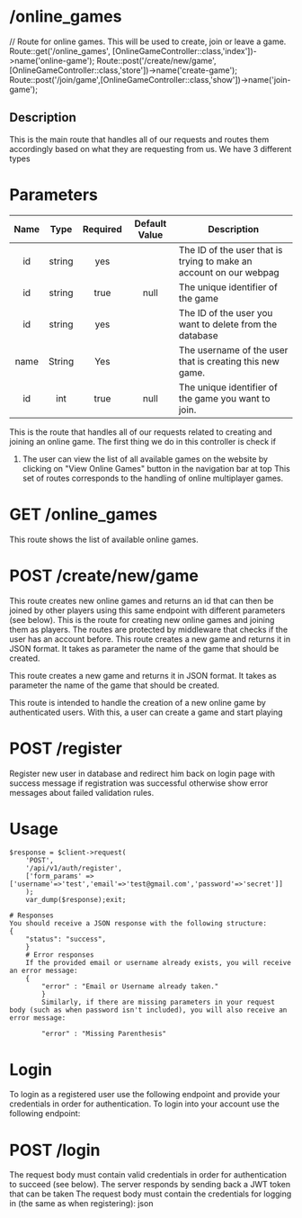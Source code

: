 # /online_games
// Route for online games. This will be used to create, join or leave a game.
Route::get('/online_games', [OnlineGameController::class,'index'])->name('online-game');
Route::post('/create/new/game',[OnlineGameController::class,'store'])->name('create-game');
Route::post('/join/game',[OnlineGameController::class,'show'])->name('join-game');

## Description
This is the main route that handles all of our requests and routes them accordingly based on what they are requesting from us. We have 3 different types

# Parameters
| Name | Type   | Required  | Default Value | Description
|:----:|:------:| :--------: |:-------------:| ------------
| id    | string | yes       |               |The ID of the user that is trying to make an account on our webpag
| id   | string | true       | null           | The unique identifier of the game
| id    | string | yes       |               | The ID of the user you want to delete from the database
| name     | String | Yes       |               | The username of the user that is creating this new game.
| id    | int    | true      | null         | The unique identifier of the game you want to join.


This is the route that handles all of our requests related to creating and joining an online game. The first thing we do in this controller is check if
1) The user can view the list of all available games on the website by clicking on "View Online Games" button in the navigation bar at top
This set of routes corresponds to the handling of online multiplayer games.
# GET /online_games
This route shows the list of available online games.
# POST /create/new/game
This route creates new online games and returns an id that can then be joined by other players using this same endpoint with different parameters (see below). This is the route for creating new online games and joining them as players. The routes are protected by middleware that checks if the user has an account before.
This route creates a new game and returns it in JSON format. It takes as parameter the name of the game that should be created.

This route creates a new game and returns it in JSON format. It takes as parameter the name of the game that should be created.

This route is intended to handle the creation of a new online game by authenticated users. With this, a user can create a game and start playing

# POST /register
Register new user in database and redirect him back on login page with success message if registration was successful otherwise show error messages about failed validation rules.


# Usage
```text
$response = $client->request(
    'POST',
    '/api/v1/auth/register',
    ['form_params' => ['username'=>'test','email'=>'test@gmail.com','password'=>'secret']]
    );
    var_dump($response);exit;
    
# Responses
You should receive a JSON response with the following structure:
{
    "status": "success",
    }
    # Error responses
    If the provided email or username already exists, you will receive an error message:
    {
        "error" : "Email or Username already taken."
        }
        Similarly, if there are missing parameters in your request body (such as when password isn't included), you will also receive an error message:
        
        "error" : "Missing Parenthesis"
```
    
# Login
To login as a registered user use the following endpoint and provide your credentials in order for authentication.
To login into your account use the following endpoint:
# POST /login
The request body must contain valid credentials in order for authentication to succeed (see below). The server responds by sending back a JWT token that can be taken
The request body must contain the credentials for logging in (the same as when registering): json
    
    



        
